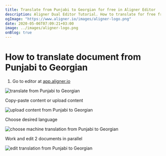 ```yaml
---
title: Translate from Punjabi to Georgian for free in Aligner Editor
description: Aligner Dual Editor Tutorial. How to translate for free from Punjabi to Georgian. Aligner is multilingual document management platform. 
ogImage: "https://www.aligner.io/images/aligner-logo.png"
date: 2020-05-06T07:09:21+03:00
image: ../images/aligner-logo.png
onBlog: true
---
```


# How to translate document from Punjabi to Georgian

1. Go to editor at [app.aligner.io](https://app.aligner.io "Aligner App web page")

![translate from Punjabi to Georgian](../aligner-blank-editor.png "translate from Punjabi to Georgian")

Copy-paste content or upload content

![upload content from Punjabi to Georgian](../aligner-uploaded-document.png "upload content from Punjabi to Georgian")

Choose desired language

![choose machine translation from Punjabi to Georgian](../aligner-language-dropdown.png "choose machine translation from Punjabi to Georgian")

Work and edit 2 documents in parallel

![edit translation from Punjabi to Georgian](../aligner-double-sitded-editor.png "edit translation from Punjabi to Georgian")

